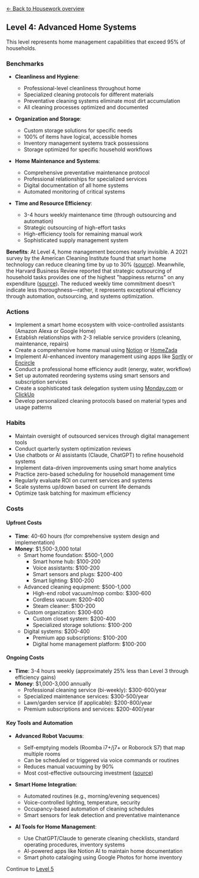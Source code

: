 [← Back to Housework overview](index)
## Level 4: Advanced Home Systems

This level represents home management capabilities that exceed 95% of households.

### Benchmarks
- **Cleanliness and Hygiene**: 
  - Professional-level cleanliness throughout home
  - Specialized cleaning protocols for different materials
  - Preventative cleaning systems eliminate most dirt accumulation
  - All cleaning processes optimized and documented

- **Organization and Storage**:
  - Custom storage solutions for specific needs
  - 100% of items have logical, accessible homes
  - Inventory management systems track possessions
  - Storage optimized for specific household workflows

- **Home Maintenance and Systems**:
  - Comprehensive preventative maintenance protocol
  - Professional relationships for specialized services
  - Digital documentation of all home systems
  - Automated monitoring of critical systems

- **Time and Resource Efficiency**:
  - 3-4 hours weekly maintenance time (through outsourcing and automation)
  - Strategic outsourcing of high-effort tasks
  - High-efficiency tools for remaining manual work
  - Sophisticated supply management system

**Benefits**: At Level 4, home management becomes nearly invisible. A 2021 survey by the American Cleaning Institute found that smart home technology can reduce cleaning time by up to 30% ([source](https://www.cleaninginstitute.org/newsroom/releases/survey-shows-smart-home-technology-changing-cleaning-habits)). Meanwhile, the Harvard Business Review reported that strategic outsourcing of household tasks provides one of the highest "happiness returns" on any expenditure ([source](https://hbr.org/2017/03/buying-time-promotes-happiness)). The reduced weekly time commitment doesn't indicate less thoroughness—rather, it represents exceptional efficiency through automation, outsourcing, and systems optimization.

### Actions
- Implement a smart home ecosystem with voice-controlled assistants (Amazon Alexa or Google Home)
- Establish relationships with 2-3 reliable service providers (cleaning, maintenance, repairs)
- Create a comprehensive home manual using [Notion](https://www.notion.so) or [HomeZada](https://www.homezada.com/)
- Implement AI-enhanced inventory management using apps like [Sortly](https://www.sortly.com/) or [Encircle](https://encircleapp.com/)
- Conduct a professional home efficiency audit (energy, water, workflow)
- Set up automated reordering systems using smart sensors and subscription services
- Create a sophisticated task delegation system using [Monday.com](https://monday.com/) or [ClickUp](https://clickup.com/)
- Develop personalized cleaning protocols based on material types and usage patterns

### Habits
- Maintain oversight of outsourced services through digital management tools
- Conduct quarterly system optimization reviews
- Use chatbots or AI assistants (Claude, ChatGPT) to refine household systems
- Implement data-driven improvements using smart home analytics
- Practice zero-based scheduling for household management time
- Regularly evaluate ROI on current services and systems
- Scale systems up/down based on current life demands
- Optimize task batching for maximum efficiency

### Costs
#### Upfront Costs
- **Time**: 40-60 hours (for comprehensive system design and implementation)
- **Money**: $1,500-3,000 total
  - Smart home foundation: $500-1,000
    * Smart home hub: $100-200
    * Voice assistants: $100-200
    * Smart sensors and plugs: $200-400
    * Smart lighting: $100-200
  - Advanced cleaning equipment: $500-1,000
    * High-end robot vacuum/mop combo: $300-600
    * Cordless vacuum: $200-400
    * Steam cleaner: $100-200
  - Custom organization: $300-600
    * Custom closet system: $200-400
    * Specialized storage solutions: $100-200
  - Digital systems: $200-400
    * Premium app subscriptions: $100-200
    * Digital home management platform: $100-200

#### Ongoing Costs
- **Time**: 3-4 hours weekly (approximately 25% less than Level 3 through efficiency gains)
- **Money**: $1,000-3,000 annually
  - Professional cleaning service (bi-weekly): $300-600/year
  - Specialized maintenance services: $300-500/year
  - Lawn/garden service (if applicable): $200-800/year
  - Premium subscriptions and services: $200-400/year

#### Key Tools and Automation
- **Advanced Robot Vacuums**:
  * Self-emptying models (Roomba i7+/j7+ or Roborock S7) that map multiple rooms
  * Can be scheduled or triggered via voice commands or routines
  * Reduces manual vacuuming by 90%
  * Most cost-effective outsourcing investment ([source](https://www.nytimes.com/wirecutter/reviews/best-robot-vacuum/))

- **Smart Home Integration**:
  * Automated routines (e.g., morning/evening sequences)
  * Voice-controlled lighting, temperature, security
  * Occupancy-based automation of cleaning schedules
  * Smart sensors for leak detection and preventative maintenance

- **AI Tools for Home Management**:
  * Use ChatGPT/Claude to generate cleaning checklists, standard operating procedures, inventory systems
  * AI-powered apps like Notion AI to maintain home documentation
  * Smart photo cataloging using Google Photos for home inventory

Continue to [Level 5](level-5)
